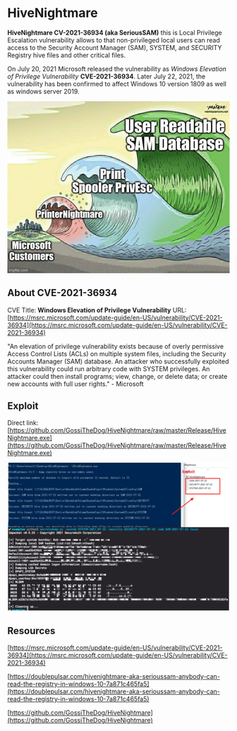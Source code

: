 #   HiveNightmare

**HiveNightmare CV-2021-36934 (aka SeriousSAM)** this is Local Privilege Escalation vulnerability allows to that non-privileged local users can read access to the Security Account Manager (SAM), SYSTEM, and SECURITY Registry hive files and other critical files.

On July 20, 2021 Microsoft released the vulnerability as _Windows Elevation of Privilege Vulnerability_ __CVE-2021-36934__. Later July 22, 2021, the vulnerability has been confirmed to affect Windows 10 version 1809 as well as windows server 2019.

![image](../assets/img/serioussam.jpeg)

## About CVE-2021-36934
CVE Title: **Windows Elevation of Privilege Vulnerability**
URL: [https://msrc.microsoft.com/update-guide/en-US/vulnerability/CVE-2021-36934](https://msrc.microsoft.com/update-guide/en-US/vulnerability/CVE-2021-36934)

"An elevation of privilege vulnerability exists because of overly permissive Access Control Lists (ACLs) on multiple system files, including the Security Accounts Manager (SAM) database. An attacker who successfully exploited this vulnerability could run arbitrary code with SYSTEM privileges. An attacker could then install programs; view, change, or delete data; or create new accounts with full user rights." - Microsoft

## Exploit

Direct link: [https://github.com/GossiTheDog/HiveNightmare/raw/master/Release/HiveNightmare.exe](https://github.com/GossiTheDog/HiveNightmare/raw/master/Release/HiveNightmare.exe)

![image](../assets/img/hivenightmare-exploit.png)

## Resources

[https://msrc.microsoft.com/update-guide/en-US/vulnerability/CVE-2021-36934](https://msrc.microsoft.com/update-guide/en-US/vulnerability/CVE-2021-36934)

[https://doublepulsar.com/hivenightmare-aka-serioussam-anybody-can-read-the-registry-in-windows-10-7a871c465fa5](https://doublepulsar.com/hivenightmare-aka-serioussam-anybody-can-read-the-registry-in-windows-10-7a871c465fa5)

[https://github.com/GossiTheDog/HiveNightmare](https://github.com/GossiTheDog/HiveNightmare)
